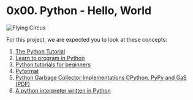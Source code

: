 # 0x00. Python - Hello, World

![Flying Circus](https://upload.wikimedia.org/wikipedia/en/c/cb/Flyingcircus_2.jpg)

For this project, we are expected you to look at these concepts:

1. [The Python Tutorial](https://docs.python.org/3.4/tutorial/index.html)
1. [Learn to program in Python](https://www.youtube.com/playlist?list=PLGLfVvz_LVvTn3cK5e6LjhgGiSeVlIRwt)
1. [Python tutorials for beginners](https://thepythonguru.com/)
1. [Pyformat](https://pyformat.info/)
1. [Python Garbage Collector Implementations
CPython, PyPy and GaS (PDF)](https://thp.io/2012/python-gc/python_gc_final_2012-01-22.pdf)
1. [A python interpreter written in Python](http://www.aosabook.org/en/500L/a-python-interpreter-written-in-python.html)